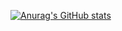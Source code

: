 [![Anurag's GitHub stats](https://github-readme-stats.vercel.app/api?username=sushiistellar)](https://github.com/anuraghazra/github-readme-stats)
